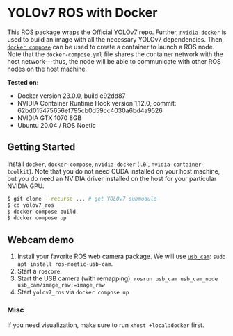 YOLOv7 ROS with Docker
======================

This ROS package wraps the [Official YOLOv7](https://github.com/WongKinYiu/yolov7) repo. Further, [`nvidia-docker`](https://github.com/NVIDIA/nvidia-docker) is used to build an image with all the necessary YOLOv7 dependencies. Then, [`docker compose`](https://docs.docker.com/compose/install/) can be used to create a container to launch a ROS node. Note that the `docker-compose.yml` file shares the container network with the host network---thus, the node will be able to communicate with other ROS nodes on the host machine.

**Tested on:**
- Docker version 23.0.0, build e92dd87
- NVIDIA Container Runtime Hook version 1.12.0, commit: 62bd015475656ef795cb0d59cc4030a6bd4a9526
- NVIDIA GTX 1070 8GB
- Ubuntu 20.04 / ROS Noetic

## Getting Started

Install `docker`, `docker-compose`, `nvidia-docker` (i.e., `nvidia-container-toolkit`). Note that you do not need CUDA installed on your host machine, but you do need an NVIDIA driver installed on the host for your particular NVIDIA GPU.


```bash
$ git clone --recurse ... # get YOLOv7 submodule
$ cd yolov7_ros
$ docker compose build
$ docker compose up
```

## Webcam demo

1. Install your favorite ROS web camera package. We will use [`usb_cam`](http://wiki.ros.org/usb_cam): `sudo apt install ros-noetic-usb-cam`.
2. Start a `roscore`.
3. Start the USB camera (with remapping): `rosrun usb_cam usb_cam_node usb_cam/image_raw:=image_raw`
4. Start `yolov7_ros` via `docker compose up`

### Misc

If you need visualization, make sure to run `xhost +local:docker` first.